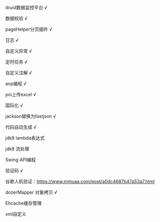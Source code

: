 
druid数据监控平台 √

数据校验 √

pageHelper分页插件 √

日志 √

自定义异常 √

定时任务 √

自定义注解 √

aop编程 √

poi上传excel √

国际化 √

jackson替换为fastjson √

代码自动生成 √

jdk8 lambda表达式 

jdk8 流处理

Swing API编程

验证码 √

谷歌人机验证：https://www.mmuaa.com/post/a0dc4687b47a53a7.html

dozerMapper 对象拷贝 √

Ehcache缓存管理

xml自定义